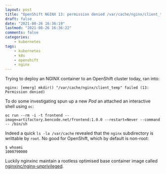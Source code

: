 ```yaml
---
layout: post
title: "OpenShift NGINX 13: permission denied /var/cache/nginx/client_temp"
draft: false
date: "2021-08-26 16:36:19"
lastmod: "2021-08-26 16:36:22"
comments: false
categories:
    - kubernetes
tags:
    - kubernetes
    - k8s
    - openshift
    - nginx
---
```


Trying to deploy an NGINX container to an OpenShift cluster today, ran into:

```
nginx: [emerg] mkdir() "/var/cache/nginx/client_temp" failed (13: Permission denied)
```

To do some investigating spun up a new *Pod* an attached an interactive shell using `oc`:

```
oc run --rm -i -t frontend --image=artifactory.bencode.net/frontend:1.0.0 --restart=Never --command -- /bin/sh
```

Indeed a quick `ls -la /var/cache` revealed that the `nginx` subdirectory is writtable by `root`. No good for OpenShift, which by default is non-root:

```
$ whoami
1000790000
```

Luckily nginxinc maintain a rootless optimised base container image called [nginxinc/nginx-unprivileged](https://hub.docker.com/r/nginxinc/nginx-unprivileged).

